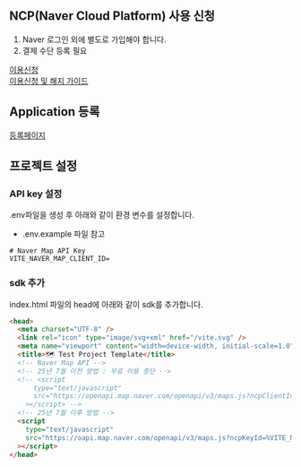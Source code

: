 ## NCP(Naver Cloud Platform) 사용 신청

1.  Naver 로그인 외에 별도로 가입해야 합니다.
2.  결제 수단 등록 필요

[이용신청](https://www.ncloud.com/product/applicationService/maps)  
[이용신청 및 해지 가이드](https://guide.ncloud-docs.com/docs/application-maps-start-vpc)

## Application 등록

[등록페이지](https://console.ncloud.com/maps/application)

## 프로젝트 설정

### API key 설정

.env파일을 생성 후 아래와 같이 환경 변수를 설정합니다.

- .env.example 파일 참고

```
# Naver Map API Key
VITE_NAVER_MAP_CLIENT_ID=
```

### sdk 추가

index.html 파일의 head에 아래와 같이 sdk를 추가합니다.

```html
<head>
  <meta charset="UTF-8" />
  <link rel="icon" type="image/svg+xml" href="/vite.svg" />
  <meta name="viewport" content="width=device-width, initial-scale=1.0" />
  <title>🗺️ Test Project Template</title>
  <!-- Naver Map API -->
  <!-- 25년 7월 이전 방법 : 무료 이용 중단 -->
  <!-- <script
      type="text/javascript"
      src="https://openapi.map.naver.com/openapi/v3/maps.js?ncpClientId=%VITE_NAVER_MAP_CLIENT_ID%"
    ></script> -->
  <!-- 25년 7월 이후 방법 -->
  <script
    type="text/javascript"
    src="https://oapi.map.naver.com/openapi/v3/maps.js?ncpKeyId=%VITE_NAVER_MAP_CLIENT_ID%"
  ></script>
</head>
```
